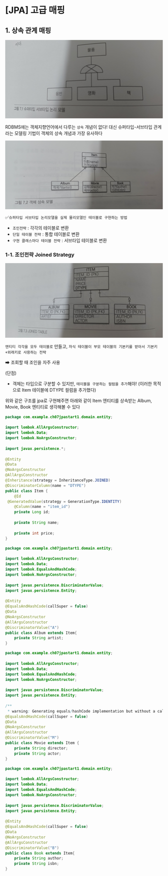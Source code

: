 ﻿# [JPA] 고급 매핑

## 1. 상속 관계 매핑
![데이터베이스-슈퍼타입 서브타입 관계 Super-Type Sub-Type Relationship](https://github.com/hy6219/JPA_QueryDSL/blob/main/inheritance_mapping/db_%EC%8A%88%ED%8D%BC%ED%83%80%EC%9E%85_%EC%84%9C%EB%B8%8C%ED%83%80%EC%9E%85_%EB%85%BC%EB%A6%AC%EB%AA%A8%EB%8D%B8.jpg?raw=true)

RDBMS에는 객체지향언어에서 다루는 `상속` 개념이 없다!
대신 슈퍼타입-서브타입 관계라는 모델링 기법이 객체의 상속 개념과 가장 유사하다

![객체상속모델](https://github.com/hy6219/JPA_QueryDSL/blob/main/inheritance_mapping/orm_%EA%B0%9D%EC%B2%B4%EC%83%81%EC%86%8D%EB%AA%A8%EB%8D%B8.jpg?raw=true)

✅`슈퍼타입 서브타입 논리모델을 실제 물리모델인 테이블로 구현하는 방법`

- `조인전략` : 각각의 테이블로 변환
- `단일 테이블 전략` : 통합 테이블로 변환
- `구현 클래스마다 테이블 전략` : 서브타입 테이블로 변환

### 1-1. 조인전략 Joined Strategy

![슈퍼타입 서브타입 논리모델을 실제 테이블로 구현하는 방법- 조인전략](https://github.com/hy6219/JPA_QueryDSL/blob/main/inheritance_mapping/%EC%83%81%EC%86%8D%EA%B4%80%EA%B3%84%EB%A7%A4%ED%95%91_%EC%A1%B0%EC%9D%B8%EC%A0%84%EB%9E%B5.jpg?raw=true)

`엔티티 각각을 모두 테이블로` 만들고,
`자식 테이블이 부모 테이블의 기본키를 받아서 기본키+외래키로 사용하는 전략`

➡ 조회할 때 조인을 자주 사용

(단점)

- 객체는 타입으로 구분할 수 있지만, `테이블을 구분하는 컬럼을 추가`해야!
(이러한 목적으로 Item 테이블에 DTYPE 컬럼을 추가했다)

위와 같은 구조를 jpa로 구현해주면 아래와 같이 
Item 엔티티를 상속받는 Album, Movie, Book 엔티티로 생각해볼 수 있다


```java
package com.example.ch07jpastart1.domain.entity;  
  
import lombok.AllArgsConstructor;  
import lombok.Data;  
import lombok.NoArgsConstructor;  
  
import javax.persistence.*;  
  
@Entity  
@Data  
@NoArgsConstructor  
@AllArgsConstructor  
@Inheritance(strategy = InheritanceType.JOINED)  
@DiscriminatorColumn(name = "DTYPE")  
public class Item {  
    @Id  
 @GeneratedValue(strategy = GenerationType.IDENTITY)  
    @Column(name = "item_id")  
    private Long id;  
  
    private String name;  
  
    private int price;  
}
```

```java
package com.example.ch07jpastart1.domain.entity;  
  
import lombok.AllArgsConstructor;  
import lombok.Data;  
import lombok.EqualsAndHashCode;  
import lombok.NoArgsConstructor;  
  
import javax.persistence.DiscriminatorValue;  
import javax.persistence.Entity;  
  
@Entity  
@EqualsAndHashCode(callSuper = false)  
@Data  
@NoArgsConstructor  
@AllArgsConstructor  
@DiscriminatorValue("A")  
public class Album extends Item{  
    private String artist;  
}
```

```java
package com.example.ch07jpastart1.domain.entity;  
  
import lombok.AllArgsConstructor;  
import lombok.Data;  
import lombok.EqualsAndHashCode;  
import lombok.NoArgsConstructor;  
  
import javax.persistence.DiscriminatorValue;  
import javax.persistence.Entity;  
  
/**  
 * warning: Generating equals/hashCode implementation but without a call to superclass, * even though this class does not extend java.lang.Object. If this is intentional, * add '@EqualsAndHashCode(callSuper=false)' to your type. */@Entity  
@EqualsAndHashCode(callSuper = false)  
@Data  
@NoArgsConstructor  
@AllArgsConstructor  
@DiscriminatorValue("M")  
public class Movie extends Item {  
    private String director;  
    private String actor;  
}
```


```java
package com.example.ch07jpastart1.domain.entity;  
  
import lombok.AllArgsConstructor;  
import lombok.Data;  
import lombok.EqualsAndHashCode;  
import lombok.NoArgsConstructor;  
  
import javax.persistence.DiscriminatorValue;  
import javax.persistence.Entity;  
  
@Entity  
@EqualsAndHashCode(callSuper = false)  
@Data  
@NoArgsConstructor  
@AllArgsConstructor  
@DiscriminatorValue("B")  
public class Book extends Item{  
    private String author;  
    private String isbn;  
}
```


